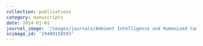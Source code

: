 ```yaml
---
collection: publications
category: manuscripts
date: 2024-01-01
journal_image: '/images/journals/Ambient Intelligence and Humanized Computing.png'
scimago_id: '19400158593'
---
```

